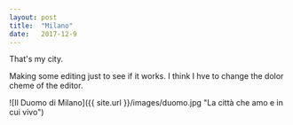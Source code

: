 ```yaml
---
layout: post
title:  "Milano"
date:   2017-12-9
---
```


That's my city.

Making some editing just to see if it works. I think I hve to change the dolor cheme of the editor.

![Il Duomo di Milano]({{ site.url }}/images/duomo.jpg "La città che amo e in cui vivo")